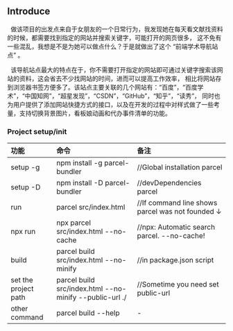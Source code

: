 ## Introduce

&nbsp;&nbsp;做该项目的出发点来自于女朋友的一个日常行为，我发现她在每天看文献找资料的时候，都需要找到指定的网站并搜索关键字，可能打开的网页很多，
这不免有一些混乱，我想是不是为她可以做点什么？于是就做出了这个 “前端学术导航站点” 。

&nbsp;&nbsp;该导航站点最大的特点在于，你不需要打开指定的网站即可通过关键字搜索该网站的资料，这会省去不少找网站的时间，进而可以提高工作效率，
相比将网站存到浏览器书签方便多了。该站点主要关联的几个网站有：“百度”，“百度学术”，“中国知网”，“超星发现”，“CSDN”，“GitHub”，“知乎”，“读秀”，
同时也为用户提供了添加网站快捷方式的接口，以及在开发的过程中对样式做了一些考量，支持切换背景图片，看板娘动画和代办事件清单的功能。

### Project setup/init

|功能                       |命令                                                   |备注                                              |
|:---                      |:---                                                   |:---                                             |
|setup -g                  |npm install -g parcel-bundler                          |//Global installation parcel                     |
|setup -D                  |npm install -D parcel-bundler                          |//devDependencies parcel                         |
|run                       |parcel src/index.html                                  |//If command line shows parcel was not founded ↓ |
|npx run                   |npx parcel src/index.html --no-cache                   |//npx: Automatic search parcel. --no-cache!      |
|build                     |parcel build src/index.html --no-minify                |//in package.json script                         |
|set the project path      |parcel build src/index.html --no-minify --public-url ./|//Sometime you need set public-url               |
|other command             |parcel build --help                                    |-                                                |

